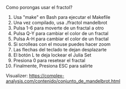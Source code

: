 Como porongas usar el fractol?

1. Usa "make" en Bash para ejecutar el Makefile
2. Una vez compilado, usa ./fractol mandelbrot
3. Pulsa 1-6 para moverte de un fractal a otro
4. Pulsa Q-Y para cambiar el color de un fractal
5. Pulsa A-H para cambiar el color de un fractal
6. Si scrolleas con el mouse puedes hacer zoom
7. Las flechas del teclado te dejan desplazarte
8. El botón L te deja lockear el Julia Set
9. Presiona 0 para resetear el fractal
10. Finalmente, Presiona ESC para salirte

Visualizer: https://complex-analysis.com/contenido/conjunto_de_mandelbrot.html
